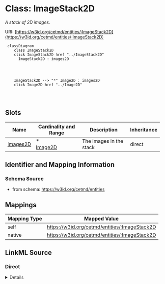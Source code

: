 

# Class: ImageStack2D


_A stack of 2D images._





URI: [https://w3id.org/cetmd/entities/:ImageStack2D](https://w3id.org/cetmd/entities/:ImageStack2D)






```mermaid
 classDiagram
    class ImageStack2D
    click ImageStack2D href "../ImageStack2D"
      ImageStack2D : images2D
        
          
    
    
    ImageStack2D --> "*" Image2D : images2D
    click Image2D href "../Image2D"

        
      
```




<!-- no inheritance hierarchy -->


## Slots

| Name | Cardinality and Range | Description | Inheritance |
| ---  | --- | --- | --- |
| [images2D](images2D.md) | * <br/> [Image2D](Image2D.md) | The images in the stack | direct |









## Identifier and Mapping Information







### Schema Source


* from schema: https://w3id.org/cetmd/entities




## Mappings

| Mapping Type | Mapped Value |
| ---  | ---  |
| self | https://w3id.org/cetmd/entities/:ImageStack2D |
| native | https://w3id.org/cetmd/entities/:ImageStack2D |







## LinkML Source

<!-- TODO: investigate https://stackoverflow.com/questions/37606292/how-to-create-tabbed-code-blocks-in-mkdocs-or-sphinx -->

### Direct

<details>
```yaml
name: ImageStack2D
description: A stack of 2D images.
from_schema: https://w3id.org/cetmd/entities
slots:
- images2D

```
</details>

### Induced

<details>
```yaml
name: ImageStack2D
description: A stack of 2D images.
from_schema: https://w3id.org/cetmd/entities
attributes:
  images2D:
    name: images2D
    description: The images in the stack
    from_schema: https://w3id.org/cetmd/entities
    rank: 1000
    alias: images2D
    owner: ImageStack2D
    domain_of:
    - ImageStack2D
    range: Image2D
    multivalued: true

```
</details>